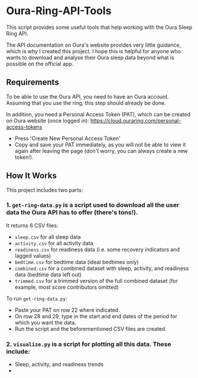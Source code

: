 # Oura-Ring-API-Tools

This script provides some useful tools that help working with the Oura Sleep Ring API.

The API documentation on Oura's website provides very little guidance, which is why I created this project. I hope this is helpful for anyone who wants to download and analyse their Oura sleep data beyond what is possible on the official app.


## Requirements

To be able to use the Oura API, you need to have an Oura account. Assuming that you use the ring, this step should already be done.

In addition, you need a Personal Access Token (PAT), which can be created on Oura website (once logged in):
https://cloud.ouraring.com/personal-access-tokens
- Press 'Create New Personal Access Token'
- Copy and save your PAT immediately, as you will not be able to view it again after leaving the page (don't worry, you can always create a new token!).

## How It Works

This project includes two parts:

### 1. `get-ring-data.py` is a script used to download all the user data the Oura API has to offer (there's tons!).

It returns 6 CSV files:
- `sleep.csv` for all sleep data
- `activity.csv` for all activity data
- `readiness.csv` for readiness data (i.e. some recovery indicators and lagged values)
- `bedtime.csv` for bedtime data (ideal bedtimes only)
- `combined.csv` for a combined dataset with sleep, activity, and readiness data (bedtime data left out)
- `trimmed.csv` for a trimmed version of the full combined dataset (for example, most score contributors omitted)

To run `get-ring-data.py`:
- Paste your PAT on row 22 where indicated.
- On row 28 and 29, type in the start and end dates of the period for which you want the data.
- Run the script and the beforementioned CSV files are created.


### 2. `visualize.py` is a script for plotting all this data. These include:
- Sleep, activity, and readiness trends
- 

